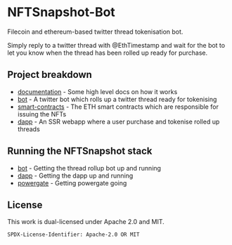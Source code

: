 # NFTSnapshot-Bot
Filecoin and ethereum-based twitter thread tokenisation bot.

Simply reply to a twitter thread with @EthTimestamp and wait for the bot to let you know when the thread has been rolled up ready for purchase.

## Project breakdown

*  [documentation](./documentation) - Some high level docs on how it works
*  [bot](./bot) - A twitter bot which rolls up a twitter thread ready for tokenising
*  [smart-contracts](./smart-contracts) - The ETH smart contracts which are responsible for issuing the NFTs
*  [dapp](./dapp) - An SSR webapp where a user purchase and tokenise rolled up threads

## Running the NFTSnapshot stack

* [bot](./bot/README.md) - Getting the thread rollup bot up and running
* [dapp](./dapp/README.md) - Getting the dapp up and running
* [powergate](https://github.com/textileio/powergate) - Getting powergate going

## License

This work is dual-licensed under Apache 2.0 and MIT.

`SPDX-License-Identifier: Apache-2.0 OR MIT`
